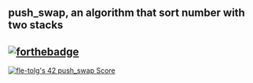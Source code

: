 push_swap, an algorithm that sort number with two stacks
---
[![forthebadge](https://forthebadge.com/images/badges/made-with-c.svg)](https://forthebadge.com)
---
[![fle-tolg's 42 push_swap Score](https://badge42.vercel.app/api/v2/cl9cmwvne00060gk0c97a1d69/project/2855842)](https://github.com/JaeSeoKim/badge42)
